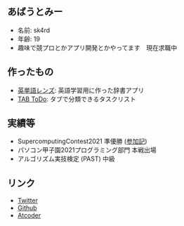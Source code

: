 ## あばうとみー
- 名前: sk4rd
- 年齢: 19
- 趣味で競プロとかアプリ開発とかやってます　現在求職中

## 作ったもの
- [英単語レンズ](https://play.google.com/store/apps/details?id=io.github.bjxytw.wordlens): 英語学習用に作った辞書アプリ
- [TAB ToDo](https://play.google.com/store/apps/details?id=io.github.bjxytw.wordlens): タブで分類できるタスクリスト

## 実績等
- SupercomputingContest2021 準優勝 ([参加記](https://sk4rd.hateblo.jp/entry/2021/12/28/235824))
- パソコン甲子園2021プログラミング部門 本戦出場
- アルゴリズム実技検定 (PAST) 中級

## リンク
- [Twitter](https://twitter.com/sk4rdz)
- [Github](https://github.com/sk4rdz)
- [Atcoder](https://atcoder.jp/users/sk4rd)
